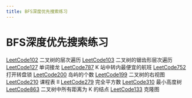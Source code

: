 ```yaml
---
title: BFS深度优先搜索练习
---
```


# BFS深度优先搜索练习

[LeetCode102]() 二叉树的层次遍历
[LeetCode103]() 二叉树的锯齿形层次遍历
[LeetCode127]() 单词接龙
[LeetCode787]() K 站中转内最便宜的航班
[LeetCode752]() 打开转盘锁
[LeetCode200]() 岛屿的个数
[LeetCode199]() 二叉树的右视图
[LeetCode210]() 课程表 II
[LeetCode279]() 完全平方数
[LeetCode310]() 最小高度树
[LeetCode863]() 二叉树中所有距离为 K 的结点
[LeetCode133]() 克隆图

